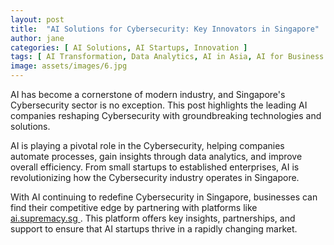 ```yaml
---
layout: post
title:  "AI Solutions for Cybersecurity: Key Innovators in Singapore"
author: jane
categories: [ AI Solutions, AI Startups, Innovation ]
tags: [ AI Transformation, Data Analytics, AI in Asia, AI for Business ]
image: assets/images/6.jpg
---
```


AI has become a cornerstone of modern industry, and Singapore's Cybersecurity sector is no exception. This post highlights the leading AI companies reshaping Cybersecurity with groundbreaking technologies and solutions.

AI is playing a pivotal role in the Cybersecurity, helping companies automate processes, gain insights through data analytics, and improve overall efficiency. From small startups to established enterprises, AI is revolutionizing how the Cybersecurity industry operates in Singapore.

With AI continuing to redefine Cybersecurity in Singapore, businesses can find their competitive edge by partnering with platforms like <a href="https://ai.supremacy.sg" target="_blank"> ai.supremacy.sg </a>. This platform offers key insights, partnerships, and support to ensure that AI startups thrive in a rapidly changing market.
